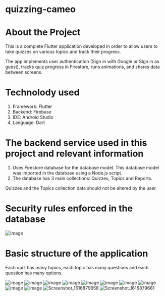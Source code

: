 # quizzing-cameo

# About the Project
This is a complete Flutter application developed in order to allow users to take quizzes on various topics and track their progress.

The app implements user authentication (Sign in with Google or Sign in as guest), tracks quiz progress in Firestore, runs animations, and shares data between screens.

# Technolody used

1. Framework: Flutter
2. Backend: Firebase 
3. IDE: Android Studio
4. Language: Dart

# The backend service used in this project and relevant information

1. Uses Firestore database for the database model. This database model was imported in the database using a Node.js script.
2. The database has 3 main collections: Quizzes, Topics and Reports.

Quizzes and the Topics collection data should not be altered by the user.

# Security rules enforced in the database
![image](https://user-images.githubusercontent.com/79910258/112474759-72251180-8d89-11eb-9fda-06099ff9601b.png)


# Basic structure of the application

Each quiz has many topics, each topic has many questions and each question has many options.


![image](https://user-images.githubusercontent.com/79910258/112475069-d647d580-8d89-11eb-8ec6-4b534a32dc43.png)
![image](https://user-images.githubusercontent.com/79910258/112475105-e069d400-8d89-11eb-9563-41bd6aa6954a.png)
![image](https://user-images.githubusercontent.com/79910258/112475156-efe91d00-8d89-11eb-8443-4b0355d8b3a3.png)
![image](https://user-images.githubusercontent.com/79910258/112475187-f8d9ee80-8d89-11eb-8e2e-26ca9391cdfe.png)
![image](https://user-images.githubusercontent.com/79910258/112475222-01cac000-8d8a-11eb-8e9f-8b0e56608dcd.png)
![image](https://user-images.githubusercontent.com/79910258/112475259-0b542800-8d8a-11eb-964b-2bb22d8a4b3b.png)
![image](https://user-images.githubusercontent.com/79910258/112475282-1313cc80-8d8a-11eb-8774-76a8cf62de14.png)
![image](https://user-images.githubusercontent.com/79910258/112475354-2aeb5080-8d8a-11eb-8d87-24d57b0d4b54.png)
![image](https://user-images.githubusercontent.com/79910258/112475410-3b033000-8d8a-11eb-818d-149d5a6c65d6.png)
![image](https://user-images.githubusercontent.com/79910258/112475528-566e3b00-8d8a-11eb-9820-8cfbde32b89e.png)
![Screenshot_1616879658](https://user-images.githubusercontent.com/79910258/112735047-039bab80-8f63-11eb-9efb-372339668605.png)
![Screenshot_1616879681](https://user-images.githubusercontent.com/79910258/112735050-05fe0580-8f63-11eb-93c4-9dc2e795e09f.png)










